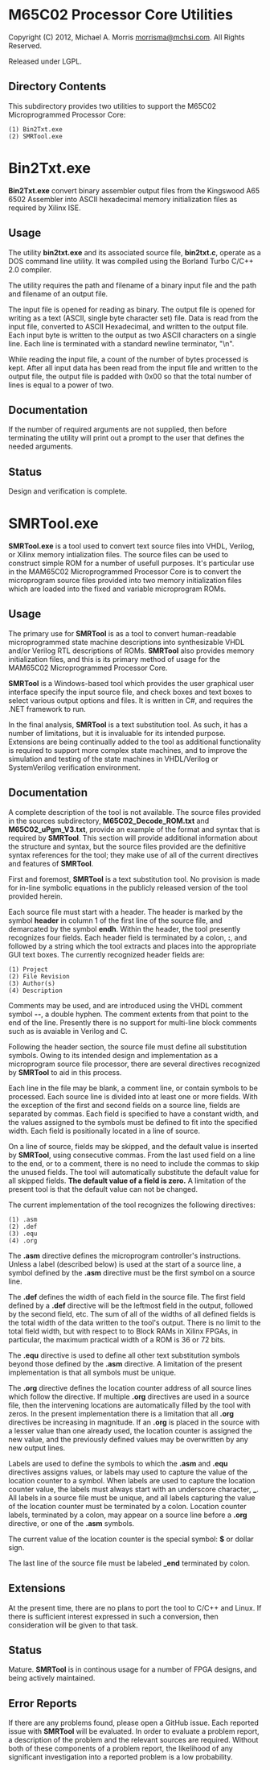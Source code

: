 M65C02 Processor Core Utilities
===============================

Copyright (C) 2012, Michael A. Morris <morrisma@mchsi.com>.
All Rights Reserved.

Released under LGPL.

Directory Contents
------------------

This subdirectory provides two utilities to support the M65C02 Microprogrammed
Processor Core:

    (1) Bin2Txt.exe
    (2) SMRTool.exe
    
Bin2Txt.exe
===========

**Bin2Txt.exe** convert binary assembler output files from the Kingswood A65 
6502 Assembler into ASCII hexadecimal memory initialization files as required 
by Xilinx ISE. 

Usage
-----

The utility **bin2txt.exe** and its associated source file, **bin2txt.c**, 
operate as a DOS command line utility. It was compiled using the Borland Turbo 
C/C++ 2.0 compiler.

The utility requires the path and filename of a binary input file and the path 
and filename of an output file.

The input file is opened for reading as binary. The output file is opened for 
writing as a text (ASCII, single byte character set) file. Data is read from 
the input file, converted to ASCII Hexadecimal, and written to the output 
file. Each input byte is written to the output as two ASCII characters on a 
single line. Each line is terminated with a standard newline terminator, "\n".

While reading the input file, a count of the number of bytes processed is 
kept. After all input data has been read from the input file and written to 
the output file, the output file is padded with 0x00 so that the total number 
of lines is equal to a power of two.

Documentation
-------------

If the number of required arguments are not supplied, then before terminating 
the utility will print out a prompt to the user that defines the needed 
arguments.

Status
------

Design and verification is complete.

SMRTool.exe
===========

**SMRTool.exe** is a tool used to convert text source files into VHDL, 
Verilog, or Xilinx memory intialization files. The source files can be used to 
construct simple ROM for a number of usefull purposes. It's particular use in 
the MAM65C02 Microprogrammed Processor Core is to convert the microprogram 
source files provided into two memory initialization files which are loaded 
into the fixed and variable microprogram ROMs.

Usage
-----

The primary use for **SMRTool** is as a tool to convert human-readable 
microprogrammed state machine descriptions into synthesizable VHDL and/or 
Verilog RTL descriptions of ROMs. **SMRTool** also provides memory 
initialization files, and this is its primary method of usage for the MAM65C02 
Microprogrammed Processor Core.

**SMRTool** is a Windows-based tool which provides the user graphical user 
interface specify the input source file, and check boxes and text boxes to 
select various output options and files. It is written in C#, and requires the 
.NET framework to run. 

In the final analysis, **SMRTool** is a text substitution tool. As such, it 
has a number of limitations, but it is invaluable for its intended purpose. 
Extensions are being continually added to the tool as additional functionality 
is required to support more complex state machines, and to improve the 
simulation and testing of the state machines in VHDL/Verilog or SystemVerilog 
verification environment.

Documentation
-------------

A complete description of the tool is not available. The source files provided 
in the sources subdirectory, **M65C02_Decode_ROM.txt** and 
**M65C02_uPgm_V3.txt**, provide an example of the format and syntax that is 
required by **SMRTool**. This section will provide additional information 
about the structure and syntax, but the source files provided are the 
definitive syntax references for the tool; they make use of all of the current 
directives and features of **SMRTool**.

First and foremost, **SMRTool** is a text substitution tool. No provision is 
made for in-line symbolic equations in the publicly released version of the 
tool provided herein.

Each source file must start with a header. The header is marked by the symbol 
**header** in column 1 of the first line of the source file, and demarcated by 
the symbol **endh**. Within the header, the tool presently recognizes four 
fields. Each header field is terminated by a colon, **:**, and followed by a 
string which the tool extracts and places into the appropriate GUI text boxes. 
The currently recognized header fields are:

    (1) Project
    (2) File Revision
    (3) Author(s)
    (4) Description

Comments may be used, and are introduced using the VHDL comment symbol **--**, 
a double hyphen. The comment extents from that point to the end of the line. 
Presently there is no support for multi-line block comments such as is 
avaiable in Verilog and C.

Following the header section, the source file must define all substitution 
symbols. Owing to its intended design and implementation as a microprogram 
source file processor, there are several directives recognized by **SMRTool** 
to aid in this process. 

Each line in the file may be blank, a comment line, or contain symbols to be 
processed. Each source line is divided into at least one or more fields.  With 
the exception of the first and second fields on a source line, fields are 
separated by commas. Each field is specified to have a constant width, and the 
values assigned to the symbols must be defined to fit into the specified 
width. Each field is positionally located in a line of source.

On a line of source, fields may be skipped, and the default value is inserted 
by **SMRTool**, using consecutive commas. From the last used field on a line 
to the end, or to a comment, there is no need to include the commas to skip 
the unused fields. The tool will automatically substitute the default value 
for all skipped fields. **The default value of a field is zero.** A limitation 
of the present tool is that the default value can not be changed.

The current implementation of the tool recognizes the following directives:

    (1) .asm
    (2) .def
    (3) .equ
    (4) .org


The **.asm** directive defines the microprogram controller's instructions. 
Unless a label (described below) is used at the start of a source line, a 
symbol defined by the **.asm** directive must be the first symbol on a source 
line.

The **.def** defines the width of each field in the source file. The first 
field defined by a **.def** directive will be the leftmost field in the 
output, followed by the second field, etc. The sum of all of the widths of all 
defined fields is the total width of the data written to the tool's output. 
There is no limit to the total field width, but with respect to to Block RAMs 
in Xilinx FPGAs, in particular, the maximum practical width of a ROM is 36 or 
72 bits.

The **.equ** directive is used to define all other text substitution symbols 
beyond those defined by the **.asm** directive. A limitation of the present 
implementation is that all symbols must be unique. 

The **.org** directive defines the location counter address of all source 
lines which follow the directive. If multiple **.org** directives are used in 
a source file, then the intervening locations are automatically filled by the 
tool with zeros. In the present implementation there is a limitation that all 
**.org** directives be increasing in magnitude. If an **.org** is placed in 
the source with a lesser value than one already used, the location counter is 
assigned the new value, and the previously defined values may be overwritten 
by any new output lines.

Labels are used to define the symbols to which the **.asm** and **.equ** 
directives assigns values, or labels may used to capture the value of the 
location counter to a symbol. When labels are used to capture the location 
counter value, the labels must always start with an underscore character, 
**_**. All labels in a source file must be unique, and all labels capturing 
the value of the location counter must be terminated by a colon. Location 
counter labels, terminated by a colon, may appear on a source line before a 
**.org** directive, or one of the **.asm** symbols.

The current value of the location counter is the special symbol: **$** or 
dollar sign.

The last line of the source file must be labeled **_end** terminated by colon.

Extensions
----------

At the present time, there are no plans to port the tool to C/C++ and Linux. 
If there is sufficient interest expressed in such a conversion, then 
consideration will be given to that task.

Status
------

Mature. **SMRTool** is in continous usage for a number of FPGA designs, and 
being actively maintained.

Error Reports
-------------

If there are any problems found, please open a GitHub issue. Each reported 
issue with **SMRTool** will be evaluated. In order to evaluate a problem 
report, a description of the problem and the relevant sources are required. 
Without both of these components of a problem report, the likelihood of any 
significant investigation into a reported problem is a low probability.
